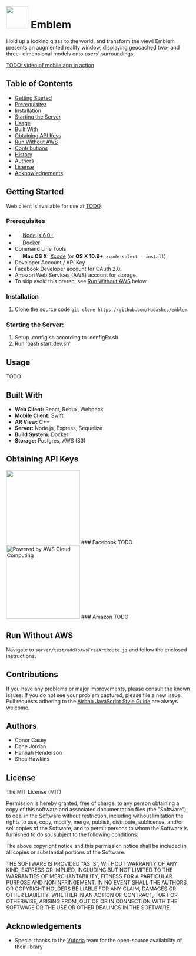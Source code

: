 <img src="https://ia601506.us.archive.org/22/items/emblem_logo/Pasted%20image%20at%202016_08_22%2007_45%20PM.png" height="60"> Emblem
=========================================
Hold up a looking glass to the world, and transform the view! Emblem presents an augmented reality window, displaying geocached two- and three- dimensional models onto users' surroundings.

[TODO: video of mobile app in action](https://github.com/rubensousa/ViewPagerCards)

Table of Contents
--------------------------
- [Getting Started](#getting-started)
 - [Prerequisites](#prerequisites)
 - [Installation](#installation)
 - [Starting the Server](#starting-the-server)
- [Usage](#usage)
- [Built With](#built-with)
- [Obtaining API Keys](#obtaining-api-keys)
- [Run Without AWS](#run-without-aws)
- [Contributions](#contributions)
- [History](#history)
- [Authors](#authors)
- [License](#license)
- [Acknowledgements](#acknowledgements)

Getting Started
--------------------------
Web client is available for use at [TODO](https://www.heroku.com/).

### Prerequisites
- <img src="https://nodejs.org/static/images/logos/nodejs-new-pantone-black.png" height="17">&nbsp;[Node.js 6.0+](http://nodejs.org)
- <img src="https://cdn.captora.com/media/docker.com/media/Icon-Cloud-Blue.png-1456879454393" height="17">&nbsp;[Docker](https://www.docker.com/)
- Command Line Tools
 - <img src="http://deluge-torrent.org/images/apple-logo.gif" height="17">&nbsp;**Mac OS X:** [Xcode](https://itunes.apple.com/us/app/xcode/id497799835?mt=12) (or **OS X 10.9+**: `xcode-select --install`)
- Developer Account / API Key
 - Facebook Developer account for OAuth 2.0.
 - Amazon Web Services (AWS) account for storage.
  - To skip avoid this prereq, see [Run Without AWS](#run-without-aws) below.

### Installation
1. Clone the source code `git clone https://github.com/Hadashco/emblem`

### Starting the Server:
1. Setup .config.sh according to .configEx.sh
2. Run 'bash start.dev.sh'

Usage
--------------------------
TODO

Built With
--------------------------
* **Web Client:** React, Redux, Webpack
* **Mobile Client:** Swift
* **AR View:** C++
* **Server:** Node.js, Express, Sequelize
* **Build System:** Docker
* **Storage:** Postgres, AWS (S3)

Obtaining API Keys
--------------------------
<img src="http://www.doit.ba/img/facebook.jpg" width="200">
### Facebook
TODO

<img src="http://awsmedia.s3.amazonaws.com/AWS_Logo_PoweredBy_127px.png" alt="Powered by AWS Cloud Computing" width="200">
### Amazon
TODO

Run Without AWS
--------------------------
Navigate to `server/test/addToAwsFreeArtRoute.js` and follow the enclosed instructions.


Contributions
--------------------------
If you have any problems or major improvements, please consult the known issues. If you do not see your problem captured, please file a new issue. Pull requests adhering to the 
[Airbnb JavaScript Style Guide](https://github.com/airbnb/javascript) are always welcome.

Authors
--------------------------
* Conor Casey
* Dane Jordan
* Hannah Henderson
* Shea Hawkins

License
--------------------------
The MIT License (MIT)

Permission is hereby granted, free of charge, to any person obtaining a copy of this software and associated documentation files (the "Software"), to deal in the Software without restriction, including without limitation the rights to use, copy, modify, merge, publish, distribute, sublicense, and/or sell copies of the Software, and to permit persons to whom the Software is furnished to do so, subject to the following conditions:

The above copyright notice and this permission notice shall be included in all copies or substantial portions of the Software.

THE SOFTWARE IS PROVIDED "AS IS", WITHOUT WARRANTY OF ANY KIND, EXPRESS OR IMPLIED, INCLUDING BUT NOT LIMITED TO THE WARRANTIES OF MERCHANTABILITY, FITNESS FOR A PARTICULAR PURPOSE AND NONINFRINGEMENT. IN NO EVENT SHALL THE AUTHORS OR COPYRIGHT HOLDERS BE LIABLE FOR ANY CLAIM, DAMAGES OR OTHER LIABILITY, WHETHER IN AN ACTION OF CONTRACT, TORT OR OTHERWISE, ARISING FROM, OUT OF OR IN CONNECTION WITH THE SOFTWARE OR THE USE OR OTHER DEALINGS IN THE SOFTWARE.

Acknowledgements
--------------------------
* Special thanks to the [Vuforia](https://vuforia.com/) team for the open-source availability of their library
